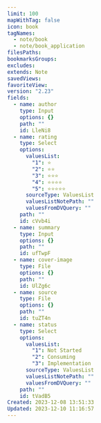 ```yaml
---
limit: 100
mapWithTag: false
icon: book
tagNames:
  - note/book
  - note/book_application
filesPaths: 
bookmarksGroups: 
excludes: 
extends: Note
savedViews: 
favoriteView: 
version: "2.23"
fields:
  - name: author
    type: Input
    options: {}
    path: ""
    id: LleNi8
  - name: rating
    type: Select
    options:
      valuesList:
        "1": ⭐️
        "2": ⭐️⭐️
        "3": ⭐️⭐️⭐️
        "4": ⭐️⭐️⭐️⭐️
        "5": ⭐️⭐️⭐️⭐️⭐️
      sourceType: ValuesList
      valuesListNotePath: ""
      valuesFromDVQuery: ""
    path: ""
    id: cVvb4i
  - name: summary
    type: Input
    options: {}
    path: ""
    id: ufTwpF
  - name: cover-image
    type: File
    options: {}
    path: ""
    id: UlZg6c
  - name: source
    type: File
    options: {}
    path: ""
    id: tuZT4n
  - name: status
    type: Select
    options:
      valuesList:
        "1": Not Started
        "2": Consuming
        "3": Implementation
      sourceType: ValuesList
      valuesListNotePath: ""
      valuesFromDVQuery: ""
    path: ""
    id: tVadB5
Created: 2023-12-08 13:51:33
Updated: 2023-12-10 11:16:57
---
```

